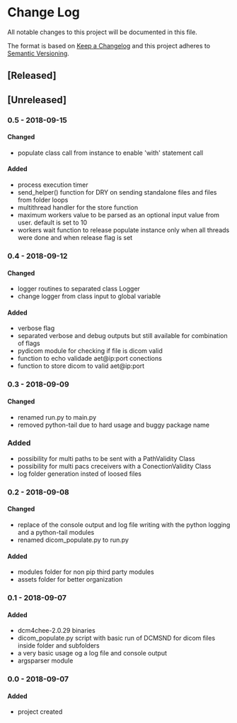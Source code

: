 # Change Log
All notable changes to this project will be documented in this file.

The format is based on [Keep a Changelog](http://keepachangelog.com/)
and this project adheres to [Semantic Versioning](http://semver.org/).

## [Released]

## [Unreleased]
### 0.5 - 2018-09-15
#### Changed
- populate class call from instance to enable 'with' statement call

#### Added
- process execution timer
- send_helper() function for DRY on sending standalone files and files from folder loops
- multithread handler for the store function
- maximum workers value to be parsed as an optional input value from user. default is set to 10
- workers wait function to release populate instance only when all threads were done and when release flag is set

### 0.4 - 2018-09-12
#### Changed
- logger routines to separated class Logger
- change logger from class input to global variable

#### Added
- verbose flag
- separated verbose and debug outputs but still available for combination of flags
- pydicom module for checking if file is dicom valid
- function to echo validade aet@ip:port conections
- function to store dicom to valid aet@ip:port

### 0.3 - 2018-09-09
#### Changed
- renamed run.py to main.py
- removed python-tail due to hard usage and buggy package name

### Added
- possibility for multi paths to be sent with a PathValidity Class
- possibility for multi pacs creceivers with a ConectionValidity Class
- log folder generation insted of loosed files

### 0.2 - 2018-09-08
#### Changed
- replace of the console output and log file writing with the python logging and a python-tail modules
- renamed dicom_populate.py to run.py

#### Added
- modules folder for non pip third party modules
- assets folder for better organization

### 0.1 - 2018-09-07
#### Added
- dcm4chee-2.0.29 binaries
- dicom_populate.py script with basic run of DCMSND for dicom files inside folder and subfolders
- a very basic usage og a log file and console output
- argsparser module

### 0.0 - 2018-09-07
#### Added
- project created